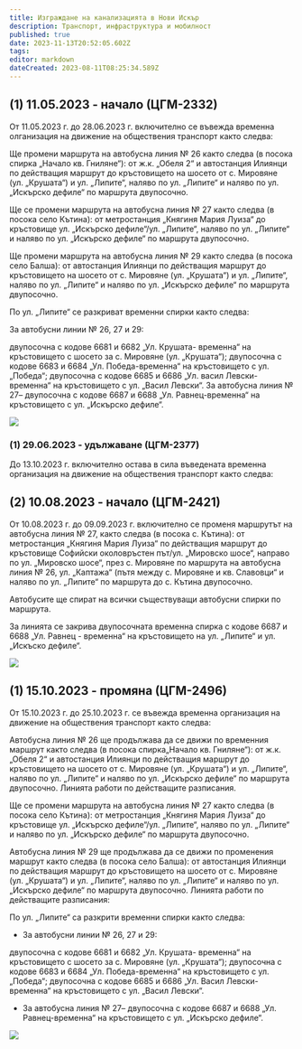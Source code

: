```yaml
---
title: Изграждане на канализацията в Нови Искър
description: Транспорт, инфраструктура и мобилност
published: true
date: 2023-11-13T20:52:05.602Z
tags: 
editor: markdown
dateCreated: 2023-08-11T08:25:34.589Z
---
```


## (1) 11.05.2023 - начало (ЦГМ-2332)

От 11.05.2023 г. до 28.06.2023 г. включително се въвежда временна олганизация на движение на обществения транспорт както следва:

Ще промени маршрута на автобусна линия № 26 както следва (в посока спирка „Начало кв. Гниляне“): от ж.к. „Обеля 2“ и автостанция Илиянци по действащия маршрут до кръстовището на шосето от с. Мировяне (ул. „Крушата“) и ул. „Липите“, наляво по ул. „Липите“ и наляво по ул. „Искърско дефиле“ по маршрута двупосочно.

Ще се промени маршрута на автобусна линия № 27 както следва (в посока село Кътина): от метростанция „Княгиня Мария Луиза“ до кръстовище ул. „Искърско дефиле“/ул. „Липите“, наляво по ул. „Липите“ и наляво по ул. „Искърско дефиле“ по маршрута двупосочно.

Ще промени маршрута на автобусна линия № 29 както следва (в посока село Балша): от автостанция Илиянци по действащия маршрут до кръстовището на шосето от с. Мировяне (ул. „Крушата“) и ул. „Липите“, наляво по ул. „Липите“ и наляво по ул. „Искърско дефиле“ по маршрута двупосочно.

По ул. „Липите“ се разкриват временни спирки както следва:

За автобусни линии № 26, 27 и 29:

двупосочна с кодове 6681 и 6682 „Ул. Крушата- временна“ на кръстовището с шосето за с. Мировяне (ул. „Крушата“);
двупосочна с кодове 6683 и 6684 „Ул. Победа-временна“ на кръстовището с ул. „Победа“;
двупосочна  с кодове 6685 и 6686 „Ул. васил Левски-временна“ на кръстовището с ул. „Васил Левски“.
За автобусна линия № 27– двупосочна с кодове 6687 и 6688 „Ул. Равнец-временна“ на кръстовището с ул. „Искърско дефиле“.

<img src="https://drive.google.com/uc?id=1-Q6kbLuMy2R2G7s7MuH2H8jVgqwMG02o">



### (1) 29.06.2023 - удължаване  (ЦГМ-2377)
До 13.10.2023 г. включително остава в сила въведената временна организация на движение на обществения транспорт както следва:



## (2) 10.08.2023 - начало (ЦГМ-2421)
От 10.08.2023 г. до 09.09.2023 г. включително се променя маршрутът на автобусна линия № 27, както следва (в посока с. Кътина): от метростанция „Княгиня Мария Луиза“ по действащия маршрут до кръстовище Софийски околовръстен път/ул. „Мировско шосе“, направо по ул. „Мировско шосе“, през с. Мировяне по маршрута на автобусна линия № 26, ул. „Каптажа“ (пътя между с. Мировяне и кв. Славовци“ и наляво по ул. „Липите“ по маршрута до с. Кътина двупосочно.

Автобусите ще спират на всички съществуващи автобусни спирки по маршрута.

За линията се закрива двупосочната временна спирка с кодове 6687 и 6688 „Ул. Равнец - временна“ на кръстовището на ул. „Липите“ и ул. „Искъско дефиле“.

<img src="https://drive.google.com/uc?id=1wTC3yOH_rQy6kG6VafR5-yFgbJo7zI_1">


## (1) 15.10.2023 - промяна (ЦГМ-2496)
От 15.10.2023 г. до 25.10.2023 г. се въвежда временна организация на движение на обществения транспорт както следва:

Автобусна линия № 26 ще продължава да се движи по временния маршрут както следва (в посока спирка„Начало кв. Гниляне“): от ж.к. „Обеля 2“ и автостанция Илиянци по действащия маршрут до кръстовището на шосето от с. Мировяне (ул. „Крушата“) и ул. „Липите“, наляво по ул. „Липите“ и наляво по ул. „Искърско дефиле“ по маршрута двупосочно. Линията работи по действащите разписания.

Ще се промени маршрута на автобусна линия № 27 както следва (в посока село Кътина): от метростанция „Княгиня Мария Луиза“ до кръстовище ул. „Искърско дефиле“/ул. „Липите“, наляво по ул. „Липите“ и наляво по ул. „Искърско дефиле“ по маршрута двупосочно.

Автобусна линия № 29 ще продължава да се движи по променения маршрут както следва (в посока село Балша): от автостанция Илиянци по действащия маршрут до кръстовището на шосето от с. Мировяне (ул. „Крушата“) и ул. „Липите“, наляво по ул. „Липите“ и наляво по ул. „Искърско дефиле“ по маршрута двупосочно. Линията работи по действащите разписания:

По ул. „Липите“ са разкрити временни спирки както следва:

- За автобусни линии № 26, 27 и 29:

двупосочна с кодове 6681 и 6682 „Ул. Крушата- временна“ на кръстовището с шосето за с. Мировяне (ул. „Крушата“);
двупосочна с кодове 6683 и 6684 „Ул. Победа-временна“ на кръстовището с ул. „Победа“;
двупосочна  с кодове 6685 и 6686 „Ул. Васил Левски-временна“ на кръстовището с ул. „Васил Левски“.
- За автобусна линия № 27– двупосочна с кодове 6687 и 6688 „Ул. Равнец-временна“ на кръстовището с ул. „Искърско дефиле“.

<img src="https://drive.google.com/uc?id=1wPfeBGG7TDvAyTlgD9dOpVwea3JXJN4o">
